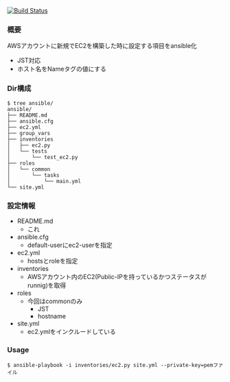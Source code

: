 [![Build Status](https://travis-ci.org/yokobot/snippet.svg?branch=master)](https://travis-ci.org/yokobot/snippet)

### 概要
AWSアカウントに新規でEC2を構築した時に設定する項目をansible化  
  
- JST対応
- ホスト名をNameタグの値にする  

### Dir構成

```
$ tree ansible/
ansible/
├── README.md
├── ansible.cfg
├── ec2.yml
├── group_vars
├── inventories
│   ├── ec2.py
│   └── tests
│       └── test_ec2.py
├── roles
│   └── common
│       └── tasks
│           └── main.yml
└── site.yml
```
  
### 設定情報
  
- README.md
    - これ
- ansible.cfg
    - default-userにec2-userを指定
- ec2.yml
    - hostsとroleを指定
- inventories 
    - AWSアカウント内のEC2(Public-IPを持っているかつステータスがrunnig)を取得
- roles
    - 今回はcommonのみ
        - JST
        - hostname
- site.yml
    -  ec2.ymlをインクルードしている

### Usage

```
$ ansible-playbook -i inventories/ec2.py site.yml --private-key=pemファイル 
```


